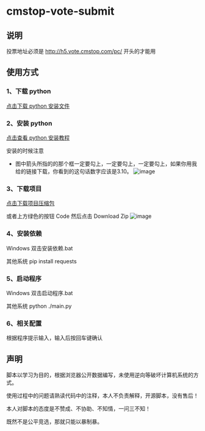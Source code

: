 # cmstop-vote-submit
## 说明
投票地址必须是 http://h5.vote.cmstop.com/pc/ 开头的才能用

## 使用方式

### 1、下载 python
[点击下载 python 安装文件](https://www.python.org/ftp/python/3.10.1/python-3.10.1-amd64.exe)

### 2、安装 python
[点击查看 python 安装教程](https://www.liaoxuefeng.com/wiki/1016959663602400/1016959856222624)

安装的时候注意
* 图中箭头所指的的那个框一定要勾上，一定要勾上，一定要勾上，如果你用我给的链接下载，你看到的这句话数字应该是3.10。
![image](https://user-images.githubusercontent.com/9925064/145348035-2833eab9-38b0-4f09-a5cd-3a4aca79801b.png)


### 3、下载项目
[点击下载项目压缩包](https://codeload.github.com/CharlieJ0hn/cmstop-vote-submit/zip/refs/heads/main)

或者上方绿色的按钮 Code 然后点击 Download Zip
![image](https://user-images.githubusercontent.com/9925064/145347941-5c298731-f9ca-411b-98e4-780a522539d4.png)


### 4、安装依赖
Windows 双击安装依赖.bat

其他系统 pip install requests

### 5、启动程序
Windows 双击启动程序.bat

其他系统 python ./main.py

### 6、相关配置
根据程序提示输入，输入后按回车键确认

## 声明
脚本以学习为目的，根据浏览器公开数据编写，未使用逆向等破坏计算机系统的方式。

使用过程中的问题请熟读代码中的注释，本人不负责解释，开源脚本，没有售后！

本人对脚本的态度是不赞成、不协助、不知情，一问三不知！

既然不是公平竞选，那就只能以暴制暴。
